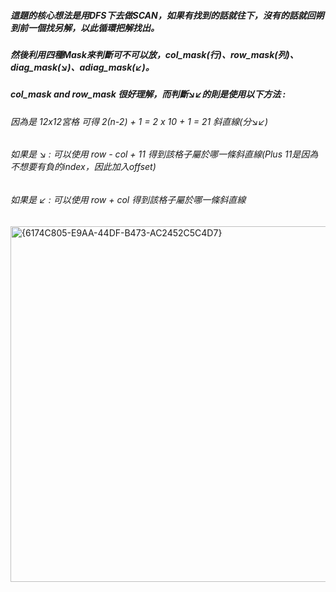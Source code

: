 ##### 這題的核心想法是用DFS下去做SCAN，如果有找到的話就往下，沒有的話就回朔到前一個找另解，以此循環把解找出。  
##### 然後利用四種Mask來判斷可不可以放，col_mask(行)、row_mask(列)、diag_mask(↘)、adiag_mask(↙)。  
##### col_mask and row_mask 很好理解，而判斷↘↙的則是使用以下方法 :  
###### 因為是 12x12宮格 可得 2(n-2) + 1 = 2 x 10 + 1 = 21 斜直線(分↘↙)
###### 如果是 ↘ : 可以使用 row - col + 11 得到該格子屬於哪一條斜直線(Plus 11是因為不想要有負的index，因此加入offset)  
###### 如果是 ↙ : 可以使用 row + col 得到該格子屬於哪一條斜直線  



<img width="569" alt="{6174C805-E9AA-44DF-B473-AC2452C5C4D7}" src="https://github.com/user-attachments/assets/b580ffde-c13e-4335-8d47-6ce94007269c" />  

